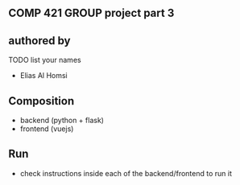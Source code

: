 ## COMP 421 GROUP project part 3

## authored by
TODO list your names

- Elias Al Homsi

## Composition
- backend (python + flask)
- frontend (vuejs)

## Run
- check instructions inside each of the backend/frontend to run it